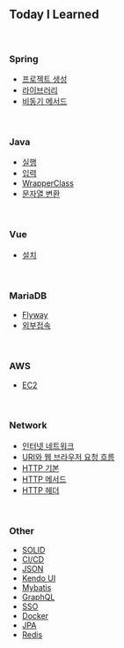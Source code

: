 ## Today I Learned  

<br>  

### Spring
- [프로젝트 생성](https://github.com/KEJ94/TIL/blob/main/Spring/프로젝트_생성.md)
- [라이브러리](https://github.com/KEJ94/TIL/blob/main/Spring/라이브러리.md)
- [비동기 메서드](https://github.com/KEJ94/TIL/blob/main/Spring/비동기_메서드.md)
<br>  

### Java
- [실행](https://github.com/KEJ94/TIL/blob/main/Java/실행.md)
- [입력](https://github.com/KEJ94/TIL/blob/main/Java/입력.md)
- [WrapperClass](https://github.com/KEJ94/TIL/blob/main/Java/WrapperClass.md)
- [문자열 변환](https://github.com/KEJ94/TIL/blob/main/Java/문자열_변환.md)
<br>

### Vue
- [설치](https://github.com/KEJ94/TIL/blob/main/Vue/설치.md)
<br>

### MariaDB
- [Flyway](https://github.com/KEJ94/TIL/blob/main/MariaDB/Flyway.md)
- [외부접속](https://github.com/KEJ94/TIL/blob/main/MariaDB/외부접속.md)
<br>

### AWS
- [EC2](https://github.com/KEJ94/TIL/blob/main/AWS/EC2.md)
<br>

### Network
- [인터넷 네트워크](https://github.com/KEJ94/TIL/blob/main/Network/인터넷_네트워크.md)
- [URI와 웹 브라우저 요청 흐름](https://github.com/KEJ94/TIL/blob/main/Network/URI와_웹_브라우저_요청_흐름.md)
- [HTTP 기본](https://github.com/KEJ94/TIL/blob/main/Network/HTTP_기본.md)
- [HTTP 메서드](https://github.com/KEJ94/TIL/blob/main/Network/HTTP_메서드.md)
- [HTTP 헤더](https://github.com/KEJ94/TIL/blob/main/Network/HTTP_헤더.md)
<br>

### Other
 - [SOLID](https://github.com/KEJ94/TIL/blob/main/Other/SOLID.md)
 - [CI/CD](https://github.com/KEJ94/TIL/blob/main/Other/CI_CD.md)
 - [JSON](https://github.com/KEJ94/TIL/blob/main/Other/JSON.md)
 - [Kendo UI](https://github.com/KEJ94/TIL/blob/main/Other/Kendo_UI.md)
 - [Mybatis](https://github.com/KEJ94/TIL/blob/main/Other/Mybatis.md)
 - [GraphQL](https://github.com/KEJ94/TIL/blob/main/Other/GraphQL.md)
 - [SSO](https://github.com/KEJ94/TIL/blob/main/Other/SSO.md)
 - [Docker](https://github.com/KEJ94/TIL/blob/main/Other/Docker.md)
 - [JPA](https://github.com/KEJ94/TIL/blob/main/Other/JPA.md)
 - [Redis](https://github.com/KEJ94/TIL/blob/main/Other/Redis.md)
<br>
